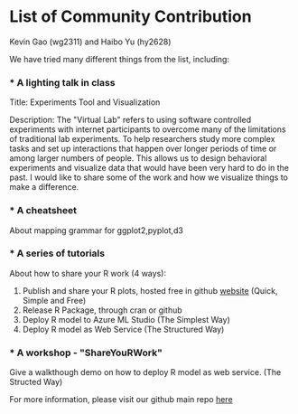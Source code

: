 
# List of Community Contribution

Kevin Gao (wg2311) and Haibo Yu (hy2628)

We have tried many different things from the list, including:

### * A lighting talk in class

  Title: Experiments Tool and Visualization
  
  Description: The "Virtual Lab" refers to using software controlled experiments with internet participants to overcome many of the limitations of traditional lab experiments. To help researchers study more complex tasks and set up interactions that happen over longer periods of time or among larger numbers of people. This allows us to design behavioral experiments and visualize data that would have been very hard to do in the past. I would like to share some of the work and how we visualize things to make a difference.

### * A cheatsheet 

  About mapping grammar for ggplot2,pyplot,d3 

### * A series of tutorials

  About how to share your R work (4 ways):
  
  1. Publish and share your R plots, hosted free in github [website](https://columbia-dsi.github.io) (Quick, Simple and Free)
  2. Release R Package, through cran or github
  3. Deploy R model to Azure ML Studio (The Simplest Way)
  4. Deploy R model as Web Service (The Structured Way)

### * A workshop - "ShareYouRWork"

  Give a walkthough demo on how to deploy R model as web service. (The Structed Way)


For more information, please visit our github main repo [here](https://github.com/columbia-dsi/edav_community)
